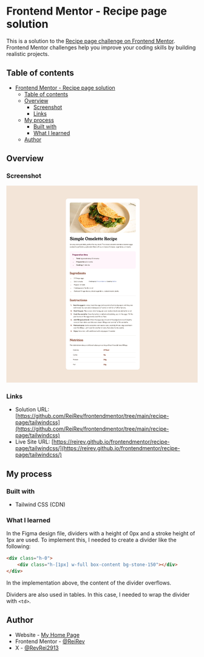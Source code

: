# Frontend Mentor - Recipe page solution

This is a solution to the [Recipe page challenge on Frontend Mentor](https://www.frontendmentor.io/challenges/recipe-page-KiTsR8QQKm). Frontend Mentor challenges help you improve your coding skills by building realistic projects. 

## Table of contents

- [Frontend Mentor - Recipe page solution](#frontend-mentor---recipe-page-solution)
  - [Table of contents](#table-of-contents)
  - [Overview](#overview)
    - [Screenshot](#screenshot)
    - [Links](#links)
  - [My process](#my-process)
    - [Built with](#built-with)
    - [What I learned](#what-i-learned)
  - [Author](#author)

## Overview

### Screenshot

![](./screenshot.png)

### Links

- Solution URL: [https://github.com/ReiRev/frontendmentor/tree/main/recipe-page/tailwindcss](https://github.com/ReiRev/frontendmentor/tree/main/recipe-page/tailwindcss)
- Live Site URL: [https://reirev.github.io/frontendmentor/recipe-page/tailwindcss/](https://reirev.github.io/frontendmentor/recipe-page/tailwindcss/)

## My process

### Built with

- Tailwind CSS (CDN)

### What I learned

In the Figma design file, dividers with a height of 0px and a stroke height of 1px are used. To implement this, I needed to create a divider like the following:

```html
<div class="h-0">
    <div class="h-[1px] w-full box-content bg-stone-150"></div>
</div>
```

In the implementation above, the content of the divider overflows.

Dividers are also used in tables. In this case, I needed to wrap the divider with `<td>`.

## Author

- Website - [My Home Page](https://reirev.net/)
- Frontend Mentor - [@ReiRev](https://www.frontendmentor.io/profile/ReiRev)
- X - [@RevRei2913](https://www.twitter.com/RevRei2913)
